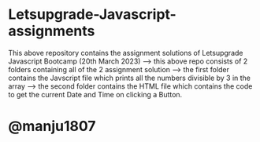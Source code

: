 # Letsupgrade-Javascript-assignments

This above repository contains the assignment solutions of Letsupgrade Javascript Bootcamp (20th March 2023)
--> this above repo consists of 2 folders containing all of the 2 assignment solution
--> the first folder contains the Javscript file which prints all the numbers divisible by 3 in the array
--> the second folder contains the HTML file which contains the code to get the current Date and Time on clicking a Button.


# @manju1807
